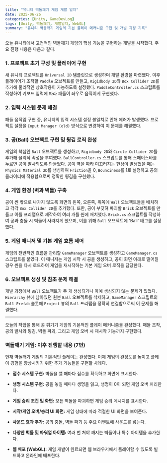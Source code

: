 ```yaml
---
title: "유니티 벽돌깨기 게임 개발 일지"
date: 2025-06-26
categories: [Unity, GameDevLog]
tags: [Unity, 벽돌깨기, 개발일지, WebGL]
summary: "유니티 벽돌깨기 게임의 기본 플레이 메커니즘 구현 및 개발 과정 기록"
---
```


오늘 유니티에서 고전적인 벽돌깨기 게임의 핵심 기능을 구현하는 개발을 시작했다. 주요 진행 내용은 다음과 같다.

### 1. 프로젝트 초기 구성 및 플레이어 구현

새 유니티 프로젝트를 `Universal 2D` 템플릿으로 생성하며 개발 환경을 마련했다. 이후 플레이어가 조작할 `Paddle` 오브젝트를 만들고, `Rigidbody 2D`와 `Box Collider 2D`를 추가해 물리적인 상호작용이 가능하도록 설정했다. `PaddleController.cs` 스크립트를 작성하여 키보드 입력에 따라 패들이 좌우로 움직이게 구현했다.

### 2. 입력 시스템 문제 해결

패들 움직임 구현 중, 유니티의 입력 시스템 설정 불일치로 인해 에러가 발생했다. 프로젝트 설정을 `Input Manager (old)` 방식으로 변경하여 이 문제를 해결했다.

### 3. 공(Ball) 오브젝트 구현 및 튕김 로직 완성

게임의 핵심인 `Ball` 오브젝트를 생성하고, `Rigidbody 2D`와 `Circle Collider 2D`를 추가해 물리적 속성을 부여했다. `BallController.cs` 스크립트를 통해 스페이스바를 누르면 공이 발사되도록 만들었다. 공이 벽을 따라 미끄러지는 현상이 발생했을 때는 `Physics Material 2D`를 생성하여 `Friction`을 0, `Bounciness`를 1로 설정하고 공의 콜라이더에 적용함으로써 정확한 튕김을 구현했다.

### 4. 게임 환경 (벽과 벽돌) 구축

공이 씬 밖으로 나가지 않도록 화면의 왼쪽, 오른쪽, 위쪽에 `Wall` 오브젝트들을 배치하고 각각 `Box Collider 2D`를 추가했다. 또한, 공이 부딪혀 파괴할 `Brick` 오브젝트를 만들고 이를 프리팹으로 제작하여 여러 개를 씬에 배치했다. `Brick.cs` 스크립트를 작성하여 공과 충돌 시 벽돌이 사라지게 했으며, 이를 위해 `Ball` 오브젝트에 'Ball' 태그를 설정했다.

### 5. 게임 매니저 및 기본 게임 흐름 제어

게임의 전반적인 흐름을 관리할 `GameManager` 오브젝트를 생성하고 `GameManager.cs` 스크립트를 붙였다. 이 매니저는 게임 시작 시 공을 생성하고, 공이 화면 아래로 떨어질 경우 씬을 다시 로드하여 게임을 재시작하는 기본 게임 오버 로직을 담당한다.

### 6. 오브젝트 생성 및 참조 문제 해결

개발 과정에서 `Ball` 오브젝트가 두 개 생성되거나 아예 생성되지 않는 문제가 있었다. `Hierarchy` 뷰에 남아있던 원본 `Ball` 오브젝트를 삭제하고, `GameManager` 스크립트의 `Ball Prefab` 슬롯에 `Project` 뷰의 `Ball` 프리팹을 정확히 연결함으로써 이 문제를 해결했다.

---

오늘의 작업을 통해 공 튀기기 게임의 기본적인 플레이 메커니즘을 완성했다. 패들 조작, 공의 발사와 튕김, 벽돌 파괴, 그리고 게임 오버 시 재시작 기능까지 구현했다.

### 벽돌깨기 게임: 이후 진행할 내용 (7번)

현재 벽돌깨기 게임의 기본적인 플레이는 완성했다. 이제 게임의 완성도를 높이고 플레이 경험을 향상시키기 위한 추가 기능들을 구현할 차례다.

- **점수 시스템 구현:** 벽돌을 깰 때마다 점수를 획득하고 화면에 표시한다.
    
- **생명 시스템 구현:** 공을 놓칠 때마다 생명을 잃고, 생명이 0이 되면 게임 오버 처리한다.
    
- **게임 승리 조건 및 화면:** 모든 벽돌을 파괴하면 게임 승리 메시지를 표시한다.
    
- **시작/게임 오버/승리 UI 화면:** 게임 상태에 따라 적절한 UI 화면을 보여준다.
    
- **사운드 효과 추가:** 공의 충돌, 벽돌 파괴 등 주요 이벤트에 사운드를 넣는다.
    
- **다양한 벽돌 및 파워업 아이템:** 여러 번 쳐야 깨지는 벽돌이나 특수 아이템을 추가한다.
    
- **웹 배포 (WebGL):** 게임 개발이 완료되면 웹 브라우저에서 플레이할 수 있도록 빌드하고 온라인에 배포한다.